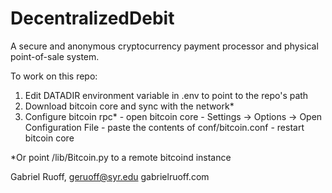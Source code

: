 # DecentralizedDebit

A secure and anonymous cryptocurrency payment processor and physical point-of-sale system.

To work on this repo:
  1. Edit DATADIR environment variable in .env to point to the repo's path
  2. Download bitcoin core and sync with the network*
  4. Configure bitcoin rpc*
    - open bitcoin core
    - Settings -> Options -> Open Configuration File
    - paste the contents of conf/bitcoin.conf
    - restart bitcoin core

*Or point /lib/Bitcoin.py to a remote bitcoind instance


Gabriel Ruoff, geruoff@syr.edu
gabrielruoff.com
